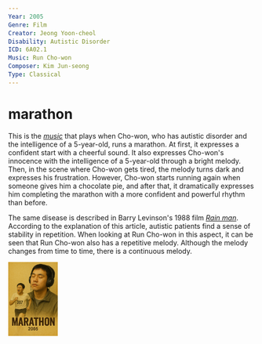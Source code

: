 ```yaml
---
Year: 2005
Genre: Film
Creator: Jeong Yoon-cheol
Disability: Autistic Disorder
ICD: 6A02.1
Music: Run Cho-won
Composer: Kim Jun-seong
Type: Classical
---
```


# marathon

This is the [*music*](https://www.youtube.com/watch?v=6nM9hL95LzA) that plays when Cho-won, who has autistic disorder and the intelligence of a 5-year-old, runs a marathon. At first, it expresses a confident start with a cheerful sound. It also expresses Cho-won's innocence with the intelligence of a 5-year-old through a bright melody. Then, in the scene where Cho-won gets tired, the melody turns dark and expresses his frustration. However, Cho-won starts running again when someone gives him a chocolate pie, and after that, it dramatically expresses him completing the marathon with a more confident and powerful rhythm than before.

The same disease is described in Barry Levinson's 1988 film [*Rain man*](ahn_ire.md). According to the explanation of this article, autistic patients find a sense of stability in repetition. When looking at Run Cho-won in this aspect, it can be seen that Run Cho-won also has a repetitive melody. Although the melody changes from time to time, there is a continuous melody.

<img src="./oh_juhyung_img.png" alt="image depicting Autistic Disorder" style="width:20%;" />
